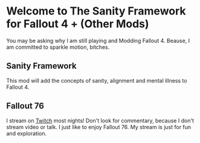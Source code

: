 # Welcome to The Sanity Framework for Fallout 4 + (Other Mods)

You may be asking why I am still playing and Modding Fallout 4.  Beause, I am committed to sparkle motion, bitches.

## Sanity Framework

This mod will add the concepts of sanity, alignment and mental illness to Fallout 4. 

## Fallout 76

I stream on [Twitch](https://www.twitch.tv/sthandust) most nights!  Don't look for commentary, because I don't stream video or talk. I just like to enjoy Fallout 76.  My stream is just for fun and exploration.


